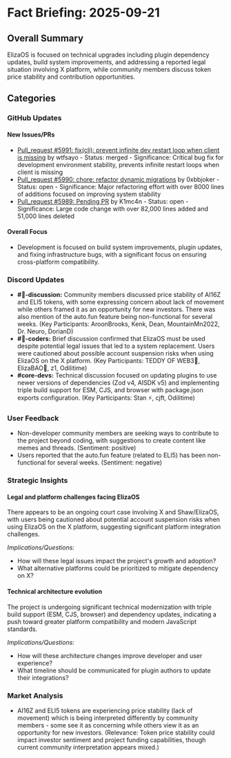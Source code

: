 # Fact Briefing: 2025-09-21

## Overall Summary
ElizaOS is focused on technical upgrades including plugin dependency updates, build system improvements, and addressing a reported legal situation involving X platform, while community members discuss token price stability and contribution opportunities.

## Categories

### GitHub Updates

#### New Issues/PRs
- [Pull_request #5991: fix(cli): prevent infinite dev restart loop when client is missing](https://github.com/elizaOS/eliza/pull/5991) by wtfsayo - Status: merged - Significance: Critical bug fix for development environment stability, prevents infinite restart loops when client is missing
- [Pull_request #5990: chore: refactor dynamic migrations](https://github.com/elizaOS/eliza/pull/5990) by 0xbbjoker - Status: open - Significance: Major refactoring effort with over 8000 lines of additions focused on improving system stability
- [Pull_request #5989: Pending PR](https://github.com/elizaOS/eliza/pull/5989) by K1mc4n - Status: open - Significance: Large code change with over 82,000 lines added and 51,000 lines deleted

#### Overall Focus
- Development is focused on build system improvements, plugin updates, and fixing infrastructure bugs, with a significant focus on ensuring cross-platform compatibility.

### Discord Updates
- **#💬-discussion:** Community members discussed price stability of AI16Z and ELI5 tokens, with some expressing concern about lack of movement while others framed it as an opportunity for new investors. There was also mention of the auto.fun feature being non-functional for several weeks. (Key Participants: AroonBrooks, Kenk, Dean, MountainMn2022, Dr. Neuro, DorianD)
- **#💬-coders:** Brief discussion confirmed that ElizaOS must be used despite potential legal issues that led to a system replacement. Users were cautioned about possible account suspension risks when using ElizaOS on the X platform. (Key Participants: TEDDY OF WEB3🧸, ElizaBAO🌟, z1, Odilitime)
- **#core-devs:** Technical discussion focused on updating plugins to use newer versions of dependencies (Zod v4, AISDK v5) and implementing triple build support for ESM, CJS, and browser with package.json exports configuration. (Key Participants: Stan ⚡, cjft, Odilitime)

### User Feedback
- Non-developer community members are seeking ways to contribute to the project beyond coding, with suggestions to create content like memes and threads. (Sentiment: positive)
- Users reported that the auto.fun feature (related to ELI5) has been non-functional for several weeks. (Sentiment: negative)

### Strategic Insights

#### Legal and platform challenges facing ElizaOS
There appears to be an ongoing court case involving X and Shaw/ElizaOS, with users being cautioned about potential account suspension risks when using ElizaOS on the X platform, suggesting significant platform integration challenges.

*Implications/Questions:*
  - How will these legal issues impact the project's growth and adoption?
  - What alternative platforms could be prioritized to mitigate dependency on X?

#### Technical architecture evolution
The project is undergoing significant technical modernization with triple build support (ESM, CJS, browser) and dependency updates, indicating a push toward greater platform compatibility and modern JavaScript standards.

*Implications/Questions:*
  - How will these architecture changes improve developer and user experience?
  - What timeline should be communicated for plugin authors to update their integrations?

### Market Analysis
- AI16Z and ELI5 tokens are experiencing price stability (lack of movement) which is being interpreted differently by community members - some see it as concerning while others view it as an opportunity for new investors. (Relevance: Token price stability could impact investor sentiment and project funding capabilities, though current community interpretation appears mixed.)
